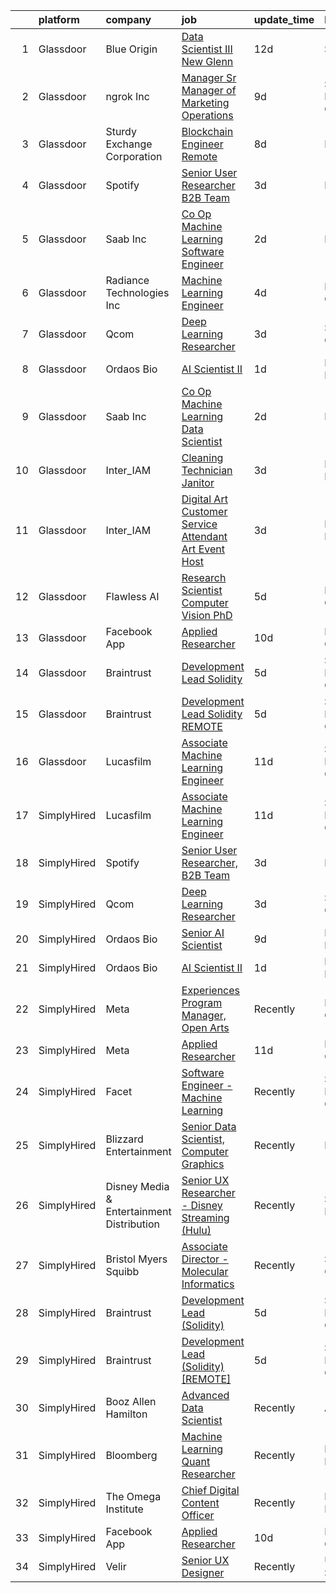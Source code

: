 

|    | platform    | company                                   | job                                                                                                                                                                                                                                                                                                                                                                                                                                                                                                                                                                                                                                                                                                                                                                                                                                                                                                                                                                                                                                                                                                                                                                                                                                                                                                                                                 | update_time   | location          |
|---:|:------------|:------------------------------------------|:----------------------------------------------------------------------------------------------------------------------------------------------------------------------------------------------------------------------------------------------------------------------------------------------------------------------------------------------------------------------------------------------------------------------------------------------------------------------------------------------------------------------------------------------------------------------------------------------------------------------------------------------------------------------------------------------------------------------------------------------------------------------------------------------------------------------------------------------------------------------------------------------------------------------------------------------------------------------------------------------------------------------------------------------------------------------------------------------------------------------------------------------------------------------------------------------------------------------------------------------------------------------------------------------------------------------------------------------------|:--------------|:------------------|
|  1 | Glassdoor   | Blue Origin                               | [Data Scientist III   New Glenn](https://www.glassdoor.com/partner/jobListing.htm?pos=115&ao=1136043&s=58&guid=0000018378a32e4d97f940f1f5c0b3d5&src=GD_JOB_AD&t=SR&vt=w&cs=1_8ca11e78&cb=1664176303958&jobListingId=1008137694661&jrtk=3-0-1gdsa6bjtjc8n801-1gdsa6bkhjc9d800-b14f194aead67241-)                                                                                                                                                                                                                                                                                                                                                                                                                                                                                                                                                                                                                                                                                                                                                                                                                                                                                                                                                                                                                                                     | 12d           | Seattle, WA       |
|  2 | Glassdoor   | ngrok Inc                                 | [Manager   Sr Manager of Marketing Operations](https://www.glassdoor.com/partner/jobListing.htm?pos=114&ao=1136043&s=58&guid=0000018378a32e4d97f940f1f5c0b3d5&src=GD_JOB_AD&t=SR&vt=w&ea=1&cs=1_a88067b4&cb=1664176303958&jobListingId=1008144845387&jrtk=3-0-1gdsa6bjtjc8n801-1gdsa6bkhjc9d800-c258d0e488cf4f71-)                                                                                                                                                                                                                                                                                                                                                                                                                                                                                                                                                                                                                                                                                                                                                                                                                                                                                                                                                                                                                                  | 9d            | San Francisco, CA |
|  3 | Glassdoor   | Sturdy Exchange Corporation               | [Blockchain Engineer  Remote ](https://www.glassdoor.com/partner/jobListing.htm?pos=104&ao=1136043&s=58&guid=0000018378a32e4d97f940f1f5c0b3d5&src=GD_JOB_AD&t=SR&vt=w&ea=1&cs=1_a6dd2970&cb=1664176303957&jobListingId=1008146555398&jrtk=3-0-1gdsa6bjtjc8n801-1gdsa6bkhjc9d800-fef74d675c3b63f7-)                                                                                                                                                                                                                                                                                                                                                                                                                                                                                                                                                                                                                                                                                                                                                                                                                                                                                                                                                                                                                                                  | 8d            | Remote            |
|  4 | Glassdoor   | Spotify                                   | [Senior User Researcher  B2B Team](https://www.glassdoor.com/partner/jobListing.htm?pos=102&ao=1136043&s=58&guid=0000018378a32e4d97f940f1f5c0b3d5&src=GD_JOB_AD&t=SR&vt=w&cs=1_6b7d94d1&cb=1664176303956&jobListingId=1008156696008&jrtk=3-0-1gdsa6bjtjc8n801-1gdsa6bkhjc9d800-e4fc1c9976fb5d46-)                                                                                                                                                                                                                                                                                                                                                                                                                                                                                                                                                                                                                                                                                                                                                                                                                                                                                                                                                                                                                                                   | 3d            | Remote            |
|  5 | Glassdoor   | Saab Inc                                  | [Co Op  Machine Learning Software Engineer  ](https://www.glassdoor.com/partner/jobListing.htm?pos=112&ao=1136043&s=58&guid=0000018378a32e4d97f940f1f5c0b3d5&src=GD_JOB_AD&t=SR&vt=w&cs=1_a4aa2049&cb=1664176303958&jobListingId=1008158907210&jrtk=3-0-1gdsa6bjtjc8n801-1gdsa6bkhjc9d800-234ba0b8cc64a37c-)                                                                                                                                                                                                                                                                                                                                                                                                                                                                                                                                                                                                                                                                                                                                                                                                                                                                                                                                                                                                                                        | 2d            | Remote            |
|  6 | Glassdoor   | Radiance Technologies Inc                 | [Machine Learning Engineer](https://www.glassdoor.com/partner/jobListing.htm?pos=113&ao=1136043&s=58&guid=0000018378a32e4d97f940f1f5c0b3d5&src=GD_JOB_AD&t=SR&vt=w&ea=1&cs=1_4094c7b8&cb=1664176303958&jobListingId=1008155141417&jrtk=3-0-1gdsa6bjtjc8n801-1gdsa6bkhjc9d800-85b467fc819b1285-)                                                                                                                                                                                                                                                                                                                                                                                                                                                                                                                                                                                                                                                                                                                                                                                                                                                                                                                                                                                                                                                     | 4d            | Beavercreek, OH   |
|  7 | Glassdoor   | Qcom                                      | [Deep Learning Researcher](https://www.glassdoor.com/partner/jobListing.htm?pos=105&ao=1136043&s=58&guid=0000018378a32e4d97f940f1f5c0b3d5&src=GD_JOB_AD&t=SR&vt=w&cs=1_72b1b948&cb=1664176303957&jobListingId=1008156054095&jrtk=3-0-1gdsa6bjtjc8n801-1gdsa6bkhjc9d800-31550df56e13ed78-)                                                                                                                                                                                                                                                                                                                                                                                                                                                                                                                                                                                                                                                                                                                                                                                                                                                                                                                                                                                                                                                           | 3d            | San Diego, CA     |
|  8 | Glassdoor   | Ordaos Bio                                | [AI Scientist II](https://www.glassdoor.com/partner/jobListing.htm?pos=101&ao=1110586&s=58&guid=0000018378a32e4d97f940f1f5c0b3d5&src=GD_JOB_AD&t=SR&vt=w&cs=1_9fd34905&cb=1664176303956&jobListingId=1008159844799&cpc=8795CF9063CD573D&jrtk=3-0-1gdsa6bjtjc8n801-1gdsa6bkhjc9d800-213994bbf4cd168d--6NYlbfkN0DG4ntHtB_rMsnfhgmnSvK2brktLme1L4SiDeJjQ-izrVOLqRJ5-yjE7k3D6lhaa88wKV90lr7JmeQScBZYxwSkIOujmSKSIKSJclFNUE1IvE6CYSthNr1nfglebv5mtFiW9dx7BiAymsNIPOQMVKQHevFWywOlqOt_i30NbFgCfCTyeTa0AONnFuoO_sEsrOWo7acjMO22b5jnUPqaR83s8a8Q7Spw1L3Bw8NFc7TmjjcqEcSNrymSLWGWun_szU_iEQfW_P1uroYLTu_TiaPI8FlJvsrqk_KOjXggeZWcy7aBCS5rRXu56NqCPpmsMbKYqaK8-xTQHDMWoTrX64DVkwqiWY-3LM_IhV2XK9-d12WCerbAEOaGOXoiNN2LzjBpfJMYm5ozhgsi36bFNf0zv2XlBcvsSNGE74jmzKxwvHD9CnEeqVbjInG5pGOgeEhnMt-IUKVgMNN_rlElsglCBppGiwvEvcSNVs2S3_QhKC_RbxivRKNK90AsE2SlxrDtxYVcLn-FuzQxTS-wOJUTSCMnFpp-ANunoqQzJU-5--mvJt9Rzok1zdbH4bEGL7ASbHSShYVsi1SweH8_Au2KwiCilnfs7_IqBE7VZ6EHCCGmLkLIVl9hL41zZwUdtXoDL4l0utRAbYrcvAHJFXXBZ70e5nMadpDDKvNl1GVSQgxq1gVLpCEgexdhS6wLYSSM8YRD3mhpf2MDvAMfYQ0Xtph3utaraGEA1YvA_Ah4OTBAXM5s6ORJtY3Agu8Oi_ZTpntxJ6Kj7YxduOkWH9B4fckauXC8RUU_2JM5JfGaD7YlcTi9vlaU3GKEmpxCB6CWgKIxD_dldl4oxj89tJOUin0_cBRVyT2RvYfIqk81dKVdxWBo5cj4yD-uHG6HSln7M6S_Rw8S-j7yXwlfzD-p0MAlhcs063hPqrraiA3_qATbEHcd0JxBkRFnZ48LWfomNPjg2DA4WwwqcOSvPKuA80HPO-1s9sU%3D) | 1d            | New York, NY      |
|  9 | Glassdoor   | Saab Inc                                  | [Co Op  Machine Learning Data Scientist  ](https://www.glassdoor.com/partner/jobListing.htm?pos=111&ao=1136043&s=58&guid=0000018378a32e4d97f940f1f5c0b3d5&src=GD_JOB_AD&t=SR&vt=w&cs=1_8010c7a4&cb=1664176303958&jobListingId=1008158906710&jrtk=3-0-1gdsa6bjtjc8n801-1gdsa6bkhjc9d800-27320908d5b7b442-)                                                                                                                                                                                                                                                                                                                                                                                                                                                                                                                                                                                                                                                                                                                                                                                                                                                                                                                                                                                                                                           | 2d            | Remote            |
| 10 | Glassdoor   | Inter_IAM                                 | [Cleaning Technician   Janitor](https://www.glassdoor.com/partner/jobListing.htm?pos=109&ao=1136043&s=58&guid=0000018378a32e4d97f940f1f5c0b3d5&src=GD_JOB_AD&t=SR&vt=w&ea=1&cs=1_b3b17a91&cb=1664176303957&jobListingId=1008156950790&jrtk=3-0-1gdsa6bjtjc8n801-1gdsa6bkhjc9d800-56ff69230273e933-)                                                                                                                                                                                                                                                                                                                                                                                                                                                                                                                                                                                                                                                                                                                                                                                                                                                                                                                                                                                                                                                 | 3d            | New York, NY      |
| 11 | Glassdoor   | Inter_IAM                                 | [Digital Art Customer Service Attendant   Art Event Host](https://www.glassdoor.com/partner/jobListing.htm?pos=107&ao=1136043&s=58&guid=0000018378a32e4d97f940f1f5c0b3d5&src=GD_JOB_AD&t=SR&vt=w&ea=1&cs=1_283301a2&cb=1664176303957&jobListingId=1008155713058&jrtk=3-0-1gdsa6bjtjc8n801-1gdsa6bkhjc9d800-d2065aeaa8e424f8-)                                                                                                                                                                                                                                                                                                                                                                                                                                                                                                                                                                                                                                                                                                                                                                                                                                                                                                                                                                                                                       | 3d            | New York, NY      |
| 12 | Glassdoor   | Flawless AI                               | [Research Scientist   Computer Vision  PhD](https://www.glassdoor.com/partner/jobListing.htm?pos=116&ao=1136043&s=58&guid=0000018378a32e4d97f940f1f5c0b3d5&src=GD_JOB_AD&t=SR&vt=w&ea=1&cs=1_754a9450&cb=1664176303959&jobListingId=1008152728609&jrtk=3-0-1gdsa6bjtjc8n801-1gdsa6bkhjc9d800-cf841dba614715ca-)                                                                                                                                                                                                                                                                                                                                                                                                                                                                                                                                                                                                                                                                                                                                                                                                                                                                                                                                                                                                                                     | 5d            | Los Angeles, CA   |
| 13 | Glassdoor   | Facebook App                              | [Applied Researcher](https://www.glassdoor.com/partner/jobListing.htm?pos=110&ao=1136043&s=58&guid=0000018378a32e4d97f940f1f5c0b3d5&src=GD_JOB_AD&t=SR&vt=w&cs=1_6e7c60d5&cb=1664176303958&jobListingId=1008142762174&jrtk=3-0-1gdsa6bjtjc8n801-1gdsa6bkhjc9d800-c690ccbc6dcc9c1a-)                                                                                                                                                                                                                                                                                                                                                                                                                                                                                                                                                                                                                                                                                                                                                                                                                                                                                                                                                                                                                                                                 | 10d           | Menlo Park, CA    |
| 14 | Glassdoor   | Braintrust                                | [Development Lead  Solidity ](https://www.glassdoor.com/partner/jobListing.htm?pos=106&ao=1136043&s=58&guid=0000018378a32e4d97f940f1f5c0b3d5&src=GD_JOB_AD&t=SR&vt=w&ea=1&cs=1_e2b6ab92&cb=1664176303957&jobListingId=1008152444208&jrtk=3-0-1gdsa6bjtjc8n801-1gdsa6bkhjc9d800-f0d0dd9061a48500-)                                                                                                                                                                                                                                                                                                                                                                                                                                                                                                                                                                                                                                                                                                                                                                                                                                                                                                                                                                                                                                                   | 5d            | San Francisco, CA |
| 15 | Glassdoor   | Braintrust                                | [Development Lead  Solidity   REMOTE ](https://www.glassdoor.com/partner/jobListing.htm?pos=103&ao=1136043&s=58&guid=0000018378a32e4d97f940f1f5c0b3d5&src=GD_JOB_AD&t=SR&vt=w&cs=1_094f93f6&cb=1664176303957&jobListingId=1008151814083&jrtk=3-0-1gdsa6bjtjc8n801-1gdsa6bkhjc9d800-39bc50ac480fc1f2-)                                                                                                                                                                                                                                                                                                                                                                                                                                                                                                                                                                                                                                                                                                                                                                                                                                                                                                                                                                                                                                               | 5d            | San Francisco, CA |
| 16 | Glassdoor   | Lucasfilm                                 | [Associate Machine Learning Engineer](https://www.glassdoor.com/partner/jobListing.htm?pos=108&ao=1136043&s=58&guid=0000018378a32e4d97f940f1f5c0b3d5&src=GD_JOB_AD&t=SR&vt=w&cs=1_6fabec80&cb=1664176303957&jobListingId=1008139116057&jrtk=3-0-1gdsa6bjtjc8n801-1gdsa6bkhjc9d800-53c3b19fc0252a02-)                                                                                                                                                                                                                                                                                                                                                                                                                                                                                                                                                                                                                                                                                                                                                                                                                                                                                                                                                                                                                                                | 11d           | San Francisco, CA |
| 17 | SimplyHired | Lucasfilm                                 | [Associate Machine Learning Engineer](https://www.simplyhired.com/job/NHCbzWRQ1XQtyychoSUQiroJNEZKRqDcszy7P2TGP2ughvn0n-RGgA?q=generative+art)                                                                                                                                                                                                                                                                                                                                                                                                                                                                                                                                                                                                                                                                                                                                                                                                                                                                                                                                                                                                                                                                                                                                                                                                      | 11d           | San Francisco, CA |
| 18 | SimplyHired | Spotify                                   | [Senior User Researcher, B2B Team](https://www.simplyhired.com/job/-NU0kTZXtQdttxmJx6gIBTEXHzZymydZOX5IHkHj1VHBZZjBgYlpVw?q=generative+art)                                                                                                                                                                                                                                                                                                                                                                                                                                                                                                                                                                                                                                                                                                                                                                                                                                                                                                                                                                                                                                                                                                                                                                                                         | 3d            | Remote            |
| 19 | SimplyHired | Qcom                                      | [Deep Learning Researcher](https://www.simplyhired.com/job/DxQtFDB2yDHklWFgJckgPYA10NH42SltfV9TSfzPUeKl7D93RWQcgw?q=generative+art)                                                                                                                                                                                                                                                                                                                                                                                                                                                                                                                                                                                                                                                                                                                                                                                                                                                                                                                                                                                                                                                                                                                                                                                                                 | 3d            | San Diego, CA     |
| 20 | SimplyHired | Ordaos Bio                                | [Senior AI Scientist](https://www.simplyhired.com/job/UG6Rlyr3DjTp8cdteo1ZSgD70VXO_Jdez17nRKY1FO4WSr2JFBoYYA?q=generative+art)                                                                                                                                                                                                                                                                                                                                                                                                                                                                                                                                                                                                                                                                                                                                                                                                                                                                                                                                                                                                                                                                                                                                                                                                                      | 9d            | New York, NY      |
| 21 | SimplyHired | Ordaos Bio                                | [AI Scientist II](https://www.simplyhired.com/job/1peH8x9WH-Ys5vcTPk_mMktxMCaHrrCocmL_ZC1gTQvD3qDAuqyEQw?q=generative+art)                                                                                                                                                                                                                                                                                                                                                                                                                                                                                                                                                                                                                                                                                                                                                                                                                                                                                                                                                                                                                                                                                                                                                                                                                          | 1d            | New York, NY      |
| 22 | SimplyHired | Meta                                      | [Experiences Program Manager, Open Arts](https://www.simplyhired.com/job/39LFdVDZkOVzjzuKxDh39-uXR6pKfcGOkABaQ3gkkuENYK4d0Gs1Og?q=generative+art)                                                                                                                                                                                                                                                                                                                                                                                                                                                                                                                                                                                                                                                                                                                                                                                                                                                                                                                                                                                                                                                                                                                                                                                                   | Recently      | Menlo Park, CA    |
| 23 | SimplyHired | Meta                                      | [Applied Researcher](https://www.simplyhired.com/job/fEBHx_bjfzf6rqxoWa9Eh11hoEsdDdSVUwYrW_2Zc2pgk64DnV_Bvw?q=generative+art)                                                                                                                                                                                                                                                                                                                                                                                                                                                                                                                                                                                                                                                                                                                                                                                                                                                                                                                                                                                                                                                                                                                                                                                                                       | 11d           | Menlo Park, CA    |
| 24 | SimplyHired | Facet                                     | [Software Engineer - Machine Learning](https://www.simplyhired.com/job/rRl7LpYqGiIowLAwzbrNzMgXtXTFbKgtp-z9fo66PKEqX4Q6nYlO_w?q=generative+art)                                                                                                                                                                                                                                                                                                                                                                                                                                                                                                                                                                                                                                                                                                                                                                                                                                                                                                                                                                                                                                                                                                                                                                                                     | Recently      | San Francisco, CA |
| 25 | SimplyHired | Blizzard Entertainment                    | [Senior Data Scientist, Computer Graphics](https://www.simplyhired.com/job/FiskW-Gz-FCAVeSnphMRdyWJsI2KrVP0qig6JTACI2hq1lHJkEOfoA?q=generative+art)                                                                                                                                                                                                                                                                                                                                                                                                                                                                                                                                                                                                                                                                                                                                                                                                                                                                                                                                                                                                                                                                                                                                                                                                 | Recently      | Irvine, CA        |
| 26 | SimplyHired | Disney Media & Entertainment Distribution | [Senior UX Researcher - Disney Streaming (Hulu)](https://www.simplyhired.com/job/V02LU9hiiGH9RzQXiAwtCHE-0-dHQtE8seGzyLWV0Hyhsg1pz90B4Q?q=generative+art)                                                                                                                                                                                                                                                                                                                                                                                                                                                                                                                                                                                                                                                                                                                                                                                                                                                                                                                                                                                                                                                                                                                                                                                           | Recently      | Santa Monica, CA  |
| 27 | SimplyHired | Bristol Myers Squibb                      | [Associate Director - Molecular Informatics](https://www.simplyhired.com/job/QtWWkNjz_Cu3ZIEtJ0B9sthqkeZ5MfHKqpcgho2hq4l3uGmX674F0Q?q=generative+art)                                                                                                                                                                                                                                                                                                                                                                                                                                                                                                                                                                                                                                                                                                                                                                                                                                                                                                                                                                                                                                                                                                                                                                                               | Recently      | San Diego, CA     |
| 28 | SimplyHired | Braintrust                                | [Development Lead (Solidity)](https://www.simplyhired.com/job/fbvQMOEt9tZwTsMI26BryTe_lXzUc0Aip_ovT3uO4CHthARKvKJfrw?q=generative+art)                                                                                                                                                                                                                                                                                                                                                                                                                                                                                                                                                                                                                                                                                                                                                                                                                                                                                                                                                                                                                                                                                                                                                                                                              | 5d            | San Francisco, CA |
| 29 | SimplyHired | Braintrust                                | [Development Lead (Solidity) [REMOTE]](https://www.simplyhired.com/job/sCM5rV5ogHF6mOBkNqv0XXxTNd8BS1_OxpSbpFIvM2UOBbe3tGya_w?q=generative+art)                                                                                                                                                                                                                                                                                                                                                                                                                                                                                                                                                                                                                                                                                                                                                                                                                                                                                                                                                                                                                                                                                                                                                                                                     | 5d            | San Francisco, CA |
| 30 | SimplyHired | Booz Allen Hamilton                       | [Advanced Data Scientist](https://www.simplyhired.com/job/6wXBavYp-PplJ28NFIYglO8-7dTuHiYQb0uwyejmBZfeSdLek03YvQ?q=generative+art)                                                                                                                                                                                                                                                                                                                                                                                                                                                                                                                                                                                                                                                                                                                                                                                                                                                                                                                                                                                                                                                                                                                                                                                                                  | Recently      | Adelphi, MD       |
| 31 | SimplyHired | Bloomberg                                 | [Machine Learning Quant Researcher](https://www.simplyhired.com/job/VPoBWZeqtsL_I-8lUeUVH-XyL3kFT6mMxT20wo9--CNiv9Uav37p5Q?q=generative+art)                                                                                                                                                                                                                                                                                                                                                                                                                                                                                                                                                                                                                                                                                                                                                                                                                                                                                                                                                                                                                                                                                                                                                                                                        | Recently      | New York, NY      |
| 32 | SimplyHired | The Omega Institute                       | [Chief Digital Content Officer](https://www.simplyhired.com/job/G1D9FkrcxrKb089KGIhcUtufe9nAciOmz-Z9jgwfR-iIJFIjtOIiiw?q=generative+art)                                                                                                                                                                                                                                                                                                                                                                                                                                                                                                                                                                                                                                                                                                                                                                                                                                                                                                                                                                                                                                                                                                                                                                                                            | Recently      | Rhinebeck, NY     |
| 33 | SimplyHired | Facebook App                              | [Applied Researcher](https://www.simplyhired.com/job/5LvlnO5zrjgDgUV17JItNO3b7Wu-t5vNNj5LZ-HAlJ8Fi47DnSGKYg?q=generative+art)                                                                                                                                                                                                                                                                                                                                                                                                                                                                                                                                                                                                                                                                                                                                                                                                                                                                                                                                                                                                                                                                                                                                                                                                                       | 10d           | Menlo Park, CA    |
| 34 | SimplyHired | Velir                                     | [Senior UX Designer](https://www.simplyhired.com/job/JsuvOS3K5AR3HQi3VuKEBhQhKQeRlfY4_zE38BQBG3OMTSsgNvHd5Q?q=generative+art)                                                                                                                                                                                                                                                                                                                                                                                                                                                                                                                                                                                                                                                                                                                                                                                                                                                                                                                                                                                                                                                                                                                                                                                                                       | Recently      | United States     |